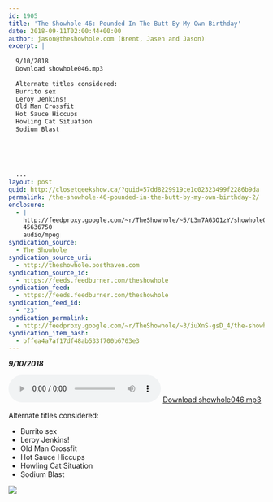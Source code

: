 ```yaml
---
id: 1905
title: 'The Showhole 46: Pounded In The Butt By My Own Birthday'
date: 2018-09-11T02:00:44+00:00
author: jason@theshowhole.com (Brent, Jasen and Jason)
excerpt: |
  
  9/10/2018
  Download showhole046.mp3
  
  Alternate titles considered:
  Burrito sex
  Leroy Jenkins!
  Old Man Crossfit
  Hot Sauce Hiccups
  Howling Cat Situation
  Sodium Blast
  
  
  
  
  
  ...
layout: post
guid: http://closetgeekshow.ca/?guid=57dd8229919ce1c02323499f2286b9da
permalink: /the-showhole-46-pounded-in-the-butt-by-my-own-birthday-2/
enclosure:
  - |
    http://feedproxy.google.com/~r/TheShowhole/~5/L3m7AG3O1zY/showhole046.mp3
    45636750
    audio/mpeg
syndication_source:
  - The Showhole
syndication_source_uri:
  - http://theshowhole.posthaven.com
syndication_source_id:
  - https://feeds.feedburner.com/theshowhole
syndication_feed:
  - https://feeds.feedburner.com/theshowhole
syndication_feed_id:
  - "23"
syndication_permalink:
  - http://feedproxy.google.com/~r/TheShowhole/~3/iuXnS-gsD_4/the-showhole-46-pounded-in-the-butt-by-my-own-birthday
syndication_item_hash:
  - bffea4a7af17df48ab533f700b6703e3
---
```

<div class="posthaven-post-body">
  <p>
    <b><i>9/10/2018</i></b>
  </p>
  
  <p>
    <div class="posthaven-file posthaven-file-audio posthaven-file-state-processed" id="posthaven_audio_2134150" >
      <audio controls src="https://phaven-prod.s3.amazonaws.com/files/audio_part/asset/2134150/MjB6TsgROroVXFQzcyObNT84o0M/showhole046.mp3" type="audio/mpeg"></audio> <a class="posthaven-file-download" download href="https://phaven-prod.s3.amazonaws.com/files/audio_part/asset/2134150/MjB6TsgROroVXFQzcyObNT84o0M/showhole046.mp3">Download showhole046.mp3</a>
    </div>
  </p>
  
  <p>
    Alternate titles considered:
  </p>
  
  <ul>
    <li>
      Burrito sex
    </li>
    <li>
      Leroy Jenkins!
    </li>
    <li>
      Old Man Crossfit
    </li>
    <li>
      Hot Sauce Hiccups
    </li>
    <li>
      Howling Cat Situation
    </li>
    <li>
      Sodium Blast
    </li>
  </ul>
  
  <div class="posthaven-gallery" id="posthaven_gallery[1333630]">
    <p class="posthaven-file posthaven-file-image posthaven-file-state-processed">
      <img class="posthaven-gallery-image" src="https://phaven-prod.s3.amazonaws.com/files/image_part/asset/2134149/6BjZ-MobVv-HK5Rf-Aml9B3sOqE/medium_showhole46image.JPG" data-posthaven-state='processed'
data-medium-src='https://phaven-prod.s3.amazonaws.com/files/image_part/asset/2134149/6BjZ-MobVv-HK5Rf-Aml9B3sOqE/medium_showhole46image.JPG'
data-medium-width='614'
data-medium-height='505'
data-large-src='https://phaven-prod.s3.amazonaws.com/files/image_part/asset/2134149/6BjZ-MobVv-HK5Rf-Aml9B3sOqE/large_showhole46image.JPG'
data-large-width='614'
data-large-height='505'
data-thumb-src='https://phaven-prod.s3.amazonaws.com/files/image_part/asset/2134149/6BjZ-MobVv-HK5Rf-Aml9B3sOqE/thumb_showhole46image.JPG'
data-thumb-width='200'
data-thumb-height='200'
data-xlarge-src='https://phaven-prod.s3.amazonaws.com/files/image_part/asset/2134149/6BjZ-MobVv-HK5Rf-Aml9B3sOqE/xlarge_showhole46image.JPG'
data-xlarge-width='614'
data-xlarge-height='505'
data-orig-src='https://phaven-prod.s3.amazonaws.com/files/image_part/asset/2134149/6BjZ-MobVv-HK5Rf-Aml9B3sOqE/showhole46image.JPG'
data-orig-width='614'
data-orig-height='505'
data-posthaven-id='2134149' />
    </p></p>
  </div></p>
</div>